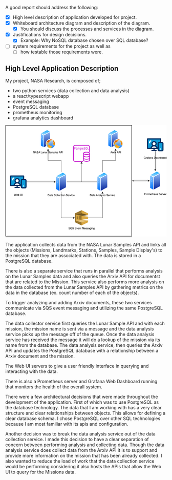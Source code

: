 A good report should address the following:

- [x] High level description of application developed for project.
- [x] Whiteboard architecture diagram and description of the diagram.
    - [x] You should discuss the processes and services in the diagram.
- [x] Justifications for design decisions.
    - [x] Example: Why NoSQL database chosen over SQL database?

- [ ] system requirements for the project as well as 
    - [ ] how testable those requirements were.

## High Level Application Description

My project, NASA Research, is composed of;
- two python services (data collection and data analysis)
- a react/typescript webapp
- event messaging
- PostgreSQL database
- prometheus monitoring
- grafana analytics dashboard

![Diagram](./nasa-research-project.png)

The application collects data from the NASA Lunar Samples API and links all the objects (Missions, Landmarks, Stations, Samples, Sample Display's) to the mission that they are associated with. The data is stored in a PostgreSQL database. 

There is also a separate service that runs in parallel that performs analysis on the Lunar Samples data and also queries the Arxiv API for documentst that are related to the Mission. This service also performs more analysis on the data collected from the Lunar Samples API by gathering metrics on the data in the database (ex. count number of each of the objects).

To trigger analyzing and adding Arxiv documents, these two services communicate via SQS event messaging and utilizing the same PostgreSQL database. 

The data collector service first queries the Lunar Sample API and with each mission, the mission name is sent via a message and the data analysis service picks up the message off of the queue. Once the data analysis service has received the message it will do a lookup of the mission via its name from the database. The data analysis service, then queries the Arxiv API and updates the PostgreSQL database with a relationship between a Arxiv document and the mission.

The Web UI servers to give a user friendly interface in querying and interacting with the data.

There is also a Prometheus server and Grafana Web Dashboard running that monitors the health of the overall system.

There were a few architectural decisions that were made throughout the development of the application. First of which was to use PostgreSQL as the database technology. The data that I am working with has a very clear structure and clear relationships between objects. This allows for defining a clear database schema. I chose PostgreSQL over other SQL technologies because I am most familiar with its apis and configuration. 

Another decision was to break the data analysis service out of the data collection service. I made this decision to have a clear separation of concern between performing analysis and collecting data. Though the data analysis service does collect data from the Arxiv API it is to support and provide more information on the mission that has been already collected. I also wanted to reduce the load of work that the data collection service would be performing considering it also hosts the APIs that allow the Web UI to query for the Missions data. 

